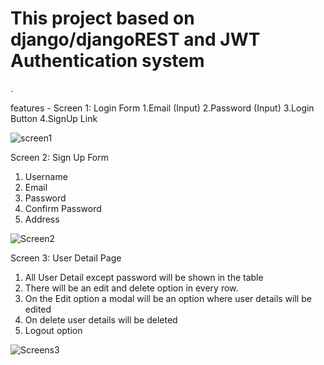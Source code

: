 # This project based on django/djangoREST and JWT Authentication system
.

features - 
Screen 1: Login Form
1.Email (Input)
2.Password (Input)
3.Login Button
4.SignUp Link

![screen1](https://user-images.githubusercontent.com/92090587/136546005-1e2abf25-b1cd-453f-a1f6-600b0252852e.png)


Screen 2: Sign Up Form
1. Username
2. Email
3. Password
4. Confirm Password
5. Address

 ![Screen2](https://user-images.githubusercontent.com/92090587/136546058-94825231-8694-46d4-ae55-55baa72d9bb6.png)

Screen 3: User Detail Page
1. All User Detail except password will be shown in the table
2. There will be an edit and delete option in every row.
3. On the Edit option a modal will be an option where user details will be edited
4. On delete user details will be deleted
5. Logout option
 
 ![Screens3](https://user-images.githubusercontent.com/92090587/136546138-e16c5ebb-8c8e-49d6-961c-961cd6ba602f.png)
